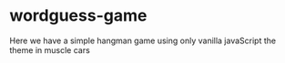 # wordguess-game
Here we have a simple hangman game using only vanilla javaScript the theme in muscle cars
